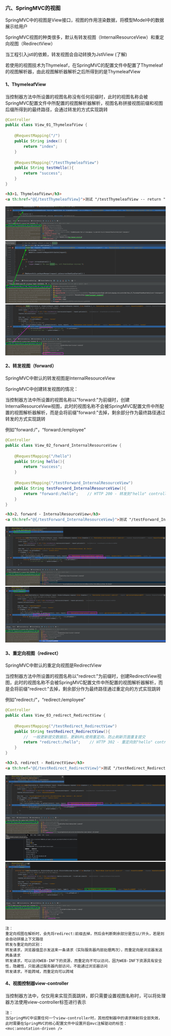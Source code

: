 ### 六、SpringMVC的视图
SpringMVC中的视图是View接口，视图的作用渲染数据，将模型Model中的数据展示给用户

SpringMVC视图的种类很多，默认有转发视图（InternalResourceView）和重定向视图（RedirectView）

当工程引入jstl的依赖，转发视图会自动转换为JstlView (了解)

若使用的视图技术为Thymeleaf，在SpringMVC的配置文件中配置了Thymeleaf的视图解析器，由此视图解析器解析之后所得到的是ThymeleafView
#### 1、ThymeleafView
当控制器方法中所设置的视图名称没有任何前缀时，此时的视图名称会被SpringMVC配置文件中所配置的视图解析器解析，视图名称拼接视图前缀和视图后缀所得到的最终路径，会通过转发的方式实现跳转
```java
@Controller
public class View_01_ThymeleafView {

    @RequestMapping("/")
    public String index() {
        return "index";
    }

    @RequestMapping("/testThymeleafView")
    public String testHello(){
        return "success";
    }
}
```
```html
<h3>1、ThymeleafView</h3>
<a th:href="@{/testThymeleafView}">测试 "/testThymeleafView -- return "success";" --> success.html</a><br/>
```
![01_ThymeleafView_Debug1.png](readme_pic/01_ThymeleafView_Debug1.png)
![01_ThymeleafView_Debug2.png](readme_pic/01_ThymeleafView_Debug2.png)
![01_ThymeleafView_Debug3.png](readme_pic/01_ThymeleafView_Debug3.png)

#### 2、转发视图（forward）
SpringMVC中默认的转发视图是InternalResourceView

SpringMVC中创建转发视图的情况：

当控制器方法中所设置的视图名称以"forward:"为前缀时，创建InternalResourceView视图，此时的视图名称不会被SpringMVC配置文件中所配置的视图解析器解析，而是会将前缀"forward:"去掉，剩余部分作为最终路径通过转发的方式实现跳转

例如"forward:/"，“forward:/employee”
```java
@Controller
public class View_02_forward_InternalResourceView {

    @RequestMapping("/hello")
    public String hello(){
        return "success";
    }

    @RequestMapping("/testForward_InternalResourceView")
    public String testForward_InternalResourceView(){
        return "forward:/hello";    // HTTP 200 - 转发到"hello" controller，URL不变
    }
}
```
```html
<h3>2、forward - InternalResourceView</h3>
<a th:href="@{/testForward_InternalResourceView}">测试 "/testForward_InternalResourceView -- return "forward:/hello";" --> success.html</a><br/>
```
![02_forward_InternalResourceView_Debug1.png](readme_pic/02_forward_InternalResourceView_Debug1.png)
![02_forward_InternalResourceView_Debug2.png](readme_pic/02_forward_InternalResourceView_Debug2.png)

#### 3、重定向视图（redirect）
SpringMVC中默认的重定向视图是RedirectView

当控制器方法中所设置的视图名称以"redirect:"为前缀时，创建RedirectView视图，此时的视图名称不会被SpringMVC配置文件中所配置的视图解析器解析，而是会将前缀"redirect:"去掉，剩余部分作为最终路径通过重定向的方式实现跳转

例如"redirect:/"，“redirect:/employee”
```java
@Controller
public class View_03_redirect_RedirectView {

    @RequestMapping("/testRedirect_RedirectView")
    public String testRedirect_RedirectView(){
        //  一般更新提交数据后，更新URL使用重定向，防止刷新页面重复提交
        return "redirect:/hello";    // HTTP 302 - 重定向到"hello" controller - URL改变
    }
}
```
```html
<h3>3、redirect - RedirectView</h3>
<a th:href="@{/testRedirect_RedirectView}">测试 "/testRedirect_RedirectView -- return "redirect:/hello";" --> success.html</a><br/>
```
![03_redirect_RedirectView_Debug1.png](readme_pic/03_redirect_RedirectView_Debug1.png)
![03_redirect_RedirectView_Debug2.png](readme_pic/03_redirect_RedirectView_Debug2.png)

```plain/text
注：
重定向视图在解析时，会先将redirect:前缀去掉，然后会判断剩余部分是否以/开头，若是则会自动拼接上下文路径
转发与重定向的区别：
转发请求，浏览器值显示发送来一条请求（实际服务器内部处理两次），而重定向是浏览器发送两条请求
转发请求，可以访问WEB-INF下的资源，而重定向不可以访问，因为WEB-INF下资源具有安全性，隐藏性，只能通过服务器内部访问，不能通过浏览器访问
转发请求，不能跨域，而重定向可以跨域
```

#### 4、视图控制器view-controller
当控制器方法中，仅仅用来实现页面跳转，即只需要设置视图名称时，可以将处理器方法使用view-controller标签进行表示

```plain/text
注：
当SpringMVC中设置任何一个view-controller时，其他控制器中的请求映射将全部失效，此时需要在SpringMVC的核心配置文件中设置开启mvc注解驱动的标签：
<mvc:annotation-driven />
```